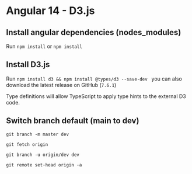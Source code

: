 # Angular 14 - D3.js

## Install angular dependencies (nodes_modules)

Run `npm install` or  `npm install`

## Install D3.js

Run `npm install d3 && npm install @types/d3 --save-dev ` you can also download the latest release on GitHub (`7.6.1`)

Type definitions will allow TypeScript to apply type hints to the external D3 code.

## Switch branch default (main to dev)

`git branch -m master dev ` 

`git fetch origin `

`git branch -u origin/dev dev `

`git remote set-head origin -a`


